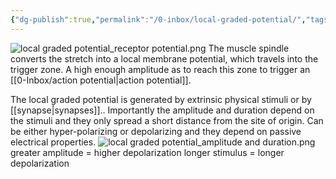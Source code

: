 ```yaml
---
{"dg-publish":true,"permalink":"/0-inbox/local-graded-potential/","tags":["uni/fmb/signalling"]}
---
```


![local graded potential_receptor potential.png](/img/user/7-notes/knowledge/images/local%20graded%20potential_receptor%20potential.png)
The muscle spindle converts the stretch into a local membrane potential, which travels into the trigger zone. A high enough amplitude as to reach this zone to trigger an [[0-Inbox/action potential\|action potential]].


The local graded potential is generated by extrinsic physical stimuli or by [[synapse\|synapses]].. Importantly the amplitude and duration depend on the stimuli and they only spread a short distance from the site of origin. Can be either hyper-polarizing or depolarizing and they depend on passive electrical properties.
![local graded potential_amplitude and duration.png](/img/user/7-notes/knowledge/images/local%20graded%20potential_amplitude%20and%20duration.png)
greater amplitude = higher depolarization
longer stimulus = longer depolarization
